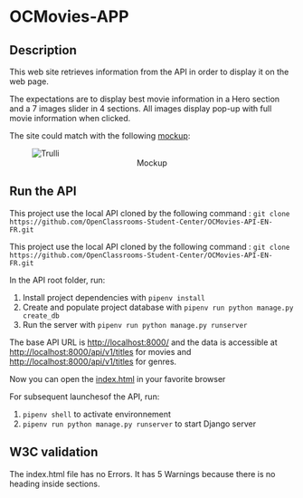 # OCMovies-APP

## Description

This web site retrieves information from the API in order to display it on the web page.

The expectations are to display best movie information in a Hero section and a 7 images slider in 4 sections.
All images display pop-up with full movie information when clicked.

The site could match with the following [mockup](https://user.oc-static.com/upload/2020/09/08/15995700268489_image1.png):
<figure><img src="https://user.oc-static.com/upload/2020/09/08/15995700268489_image1.png" alt="Trulli"><figcaption align="center">Mockup</figcaption></figure>

## Run the API

This project use the local API cloned by the following command :
`git clone https://github.com/OpenClassrooms-Student-Center/OCMovies-API-EN-FR.git`

This project use the local API cloned by the following command :
`git clone https://github.com/OpenClassrooms-Student-Center/OCMovies-API-EN-FR.git`

In the API root folder, run: 
1. Install project dependencies with `pipenv install` 
2. Create and populate project database with `pipenv run python manage.py create_db`
3. Run the server with `pipenv run python manage.py runserver`

The base API URL is [http://localhost:8000/](http://localhost:8000/) and the data is accessible at [http://localhost:8000/api/v1/titles](http://localhost:8000/api/v1/genres) for movies and [http://localhost:8000/api/v1/titles](http://localhost:8000/api/v1/genres) for genres.

Now you can open the [index.html](./index.html) in your favorite browser

For subsequent launchesof the API, run:
1. `pipenv shell` to activate environnement
2. `pipenv run python manage.py runserver` to start Django server

## W3C validation

The index.html file has no Errors.
It has 5 Warnings because there is no heading inside sections.
